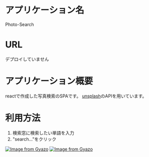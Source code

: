 # アプリケーション名

Photo-Search

# URL

デプロイしていません

# アプリケーション概要

reactで作成した写真検索のSPAです。
[unsplash](https://unsplash.com/)のAPIを用いています。

# 利用方法
1. 検索窓に検索したい単語を入力
2. "search..."をクリック

[![Image from Gyazo](https://i.gyazo.com/a108bae075a1512d5fd4215fda760b73.png)](https://gyazo.com/a108bae075a1512d5fd4215fda760b73)
[![Image from Gyazo](https://i.gyazo.com/fa8da400eddc8b84f8492d63c885e83c.png)](https://gyazo.com/fa8da400eddc8b84f8492d63c885e83c)